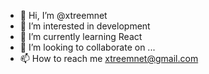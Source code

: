 - 👋 Hi, I’m @xtreemnet
- 👀 I’m interested in development
- 🌱 I’m currently learning React
- 💞️ I’m looking to collaborate on ...
- 📫 How to reach me xtreemnet@gmail.com

<!---
xtreemnet/xtreemnet is a ✨ special ✨ repository because its `README.md` (this file) appears on your GitHub profile.
You can click the Preview link to take a look at your changes.
--->
